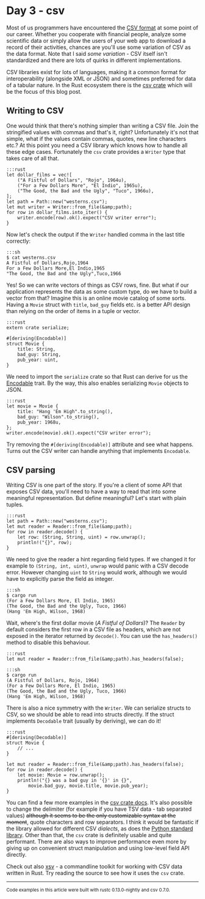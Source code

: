 # Day 3 - csv

Most of us programmers have encountered the [CSV format](http://en.wikipedia.org/wiki/Comma-separated_values) at some point of our career. Whether you cooperate with financial people, analyze some scientific data or simply allow the users of your web app to download a record of their activities, chances are you'll use some variation of CSV as the data format. Note that I said *some variation* - CSV itself isn't standardized and there are lots of quirks in different implementations.

CSV libraries exist for lots of languages, making it a common format for interoperability (alongside XML or JSON) and sometimes preferred for data of a tabular nature. In the Rust ecosystem there is the [csv crate](https://crates.io/crates/csv) which will be the focus of this blog post.

Writing to CSV
--------------

One would think that there's nothing simpler than writing a CSV file. Join the stringified values with commas and that's it, right? Unfortunately it's not that simple, what if the values contain commas, quotes, new line characters etc.? At this point you need a CSV library which knows how to handle all these edge cases. Fortunately the `csv` crate provides a `Writer` type that takes care of all that.

    :::rust
    let dollar_films = vec![
        ("A Fistful of Dollars", "Rojo", 1964u),
        ("For a Few Dollars More", "El Indio", 1965u),
        ("The Good, the Bad and the Ugly", "Tuco", 1966u),
    ];
    let path = Path::new("westerns.csv");
    let mut writer = Writer::from_file(&amp;path);
    for row in dollar_films.into_iter() {
        writer.encode(row).ok().expect("CSV writer error");
    }

Now let's check the output if the `Writer` handled comma in the last title correctly:

    :::sh
    $ cat westerns.csv
    A Fistful of Dollars,Rojo,1964
    For a Few Dollars More,El Indio,1965
    "The Good, the Bad and the Ugly",Tuco,1966

Yes! So we can write vectors of things as CSV rows, fine. But what if our application represents the data as some custom type, do we have to build a vector from that? Imagine this is an online movie catalog of some sorts. Having a `Movie` struct with `title`, `bad_guy` fields etc. is a better API design than relying on the order of items in a tuple or vector.

    :::rust
    extern crate serialize;

    #[deriving(Encodable)]
    struct Movie {
        title: String,
        bad_guy: String,
        pub_year: uint,
    }

We need to import the `serialize` crate so that Rust can derive for us the [Encodable](http://doc.rust-lang.org/serialize/trait.Encodable.html) trait. By the way, this also enables serializing `Movie` objects to JSON.

    :::rust
    let movie = Movie {
        title: "Hang 'Em High".to_string(),
        bad_guy: "Wilson".to_string(),
        pub_year: 1968u,
    };
    writer.encode(movie).ok().expect("CSV writer error");

Try removing the `#[deriving(Encodable)]` attribute and see what happens. Turns out the CSV writer can handle anything that implements `Encodable`.

CSV parsing
-----------

Writing CSV  is one part of the story. If you're a client of some API that exposes CSV data, you'll need to have a way to read that into some meaningful representation. But define meaningful? Let's start with plain tuples.

    :::rust
    let path = Path::new("westerns.csv");
    let mut reader = Reader::from_file(&amp;path);
    for row in reader.decode() {
        let row: (String, String, uint) = row.unwrap();
        println!("{}", row);
    }

We need to give the reader a hint regarding field types. If we changed it for example to `(String, int, uint)`, `unwrap` would panic with a CSV decode error. However changing `uint` to `String` would work, although we would have to explicitly parse the field as integer.

    :::sh
    $ cargo run
    (For a Few Dollars More, El Indio, 1965)
    (The Good, the Bad and the Ugly, Tuco, 1966)
    (Hang 'Em High, Wilson, 1968)

Wait, where's the first dollar movie (*A Fistful of Dollars*)? The `Reader` by default considers the first row in a CSV file as headers, which are not exposed in the iterator returned by `decode()`. You can use the `has_headers()` method to disable this behaviour.

    :::rust
    let mut reader = Reader::from_file(&amp;path).has_headers(false);

<!-- -->

    :::sh
    $ cargo run
    (A Fistful of Dollars, Rojo, 1964)
    (For a Few Dollars More, El Indio, 1965)
    (The Good, the Bad and the Ugly, Tuco, 1966)
    (Hang 'Em High, Wilson, 1968)

There is also a nice symmetry with the `Writer`. We can serialize structs to CSV, so we should be able to read into structs directly. If the struct implements `Decodable` trait (usually by deriving), we can do it!

    :::rust
    #[deriving(Decodable)]
    struct Movie {
        // ...
    }

    let mut reader = Reader::from_file(&amp;path).has_headers(false);
    for row in reader.decode() {
        let movie: Movie = row.unwrap();
        println!("{} was a bad guy in '{}' in {}",
            movie.bad_guy, movie.title, movie.pub_year);
    }

You can find a few more examples in the [csv crate docs](http://burntsushi.net/rustdoc/csv/). It's also possible to change the delimiter (for example if you have TSV data - tab separated values) <del>although it seems to be the only customizable syntax at the moment</del>, quote characters and row separators. I think it would be fantastic if the library allowed for different CSV *dialects*, as does the [Python standard library](https://docs.python.org/3.4/library/csv.html#csv-fmt-params). Other than that, the `csv` crate is definitely usable and quite performant. There are also ways to improve performance even more by giving up on convenient struct manipulation and using low-level field API directly.

Check out also [xsv](https://github.com/BurntSushi/xsv) - a commandline toolkit for working with CSV data written in Rust. Try reading the source to see how it uses the `csv` crate.

----

<small>
Code examples in this article were built with rustc 0.13.0-nightly and csv 0.7.0.
</small>
